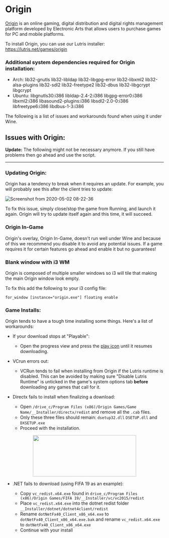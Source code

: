 # Origin

[Origin](https://www.origin.com) is an online gaming, digital distribution and digital rights management platform developed by Electronic Arts that allows users to purchase games for PC and mobile platforms.

To install Origin, you can use our Lutris installer: https://lutris.net/games/origin

### Additional system dependencies required for Origin installation:
* Arch: lib32-gnutls lib32-libldap lib32-libgpg-error lib32-libxml2 lib32-alsa-plugins lib32-sdl2 lib32-freetype2 lib32-dbus lib32-libgcrypt libgcrypt
* Ubuntu: libgnutls30:i386 libldap-2.4-2:i386 libgpg-error0:i386 libxml2:i386 libasound2-plugins:i386 libsdl2-2.0-0:i386 libfreetype6:i386 libdbus-1-3:i386

The following is a list of issues and workarounds found when using it under Wine.

## Issues with Origin:

**Update:** The following might not be necessary anymore. If you still have problems then go ahead and use the script.

***

### Updating Origin:

Origin has a tendency to break when it requires an update. For example, you will probably see this after the client tries to update:

![Screenshot from 2020-05-02 08-22-36](https://user-images.githubusercontent.com/10602045/80855948-3f909880-8c4e-11ea-809b-58a5599fad81.png)

To fix this issue, simply close/stop the game from Running, and launch it again.
Origin will try to update itself again and this time, it will succeed.


### Origin In-Game

Origin's overlay, Origin In-Game, doesn't run well under Wine and because of this we recommend you disable it to avoid any potential issues. If a game requires it for certain features go ahead and enable it but no guarantees!

### Blank window with i3 WM

Origin is composed of multiple smaller windows so i3 will tile that making the main Origin window look empty.

To fix this add the following to your i3 config file:

```
for_window [instance="origin.exe"] floating enable
```

### Game Installs:

Origin tends to have a tough time installing some things. Here's a list of workarounds:

- If your download stops at "Playable":

  - Open the progress view and press the <a href="https://i.imgur.com/8Vv0bva.png">play icon</a> until it resumes downloading.

- VCrun errors out:

  - VCRun tends to fail when installing from Origin if the Lutris runtime is disabled. This can be avoided by making sure "Disable Lutris Runtime" is unticked in the game's system options tab <b>before</b> downloading any games that call for it.

- Directx fails to install when finalizing a download: 

  - Open `/drive_c/Program Files (x86)/Origin Games/Game Name/__Installer/directx/redist` and remove all the `.cab` files.
  - Only these three files should remain: `dsetup32.dll` `DSETUP.dll` and `DXSETUP.exe`
  - Proceed with the installation.

<p align="center">
  <img width="328" height="131" src="https://i.imgur.com/2j6y0u3.png">
</p>

- .NET fails to download (using FIFA 19 as an example):

  - Copy `vc_redist.x64.exe` found in `drive_c/Program Files (x86)/Origin Games/FIFA 19/__Installer/vc/vc2015/redist`
  - Place `vc_redist.x64.exe` into the dotnet redist folder `__Installer/dotnet/dotnet4client/redist`
  - Rename `dotNetFx40_Client_x86_x64.exe` to `dotNetFx40_Client_x86_x64.exe.bak` and rename `vc_redist.x64.exe` to `dotNetFx40_Client_x86_x64.exe`
  - Continue with your install
